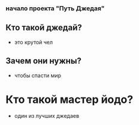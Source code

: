 ### начало проекта "Путь Джедая"
## Кто такой джедай?
- это крутой чел
## Зачем они нужны?
- чтобы спасти мир
# Кто такой мастер йодо?
- один из лучших джедаев